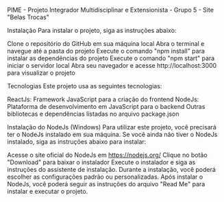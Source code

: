 PIME - Projeto Integrador Multidisciplinar e Extensionista - Grupo 5 - Site "Belas Trocas"

Instalação
Para instalar o projeto, siga as instruções abaixo:

Clone o repositório do GitHub em sua máquina local
Abra o terminal e navegue até a pasta do projeto
Execute o comando "npm install" para instalar as dependências do projeto
Execute o comando "npm start" para iniciar o servidor local
Abra seu navegador e acesse http://localhost:3000 para visualizar o projeto

Tecnologias
Este projeto usa as seguintes tecnologias:

ReactJs: Framework JavaScript para a criação do frontend
NodeJs: Plataforma de desenvolvimento em JavaScript para o backend
Outras bibliotecas e dependências listadas no arquivo package.json

Instalação do NodeJs (Windows)
Para utilizar este projeto, você precisará ter o NodeJs instalado em sua máquina. Se você ainda não tiver o NodeJs instalado, siga as instruções abaixo para instalar:

Acesse o site oficial do NodeJs em https://nodejs.org/
Clique no botão "Download" para baixar o instalador
Execute o instalador e siga as instruções do assistente de instalação. Durante a instalação, você poderá escolher as configurações padrão ou personalizadas.
Após instalar o NodeJs, você poderá seguir as instruções do arquivo "Read Me" para instalar e executar o projeto.

